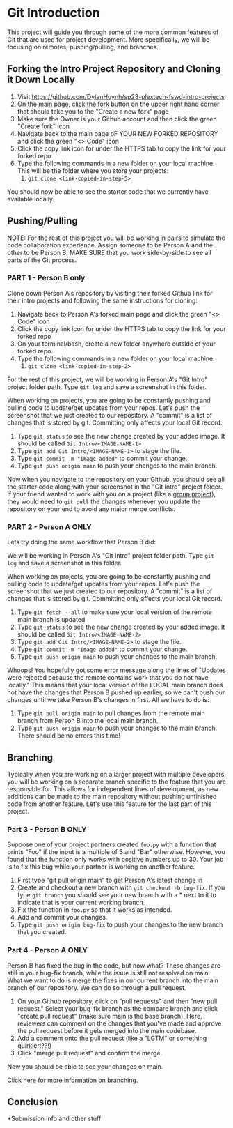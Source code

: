 # Git Introduction
This project will guide you through some of the more common features of Git that are used for project development. More specifically, we will be focusing on remotes, pushing/pulling, and branches.

## Forking the Intro Project Repository and Cloning it Down Locally

1. Visit https://github.com/DylanHuynh/sp23-plextech-fswd-intro-projects
2. On the main page, click the fork button on the upper right hand corner that should take you to the "Create a new fork" page
3. Make sure the Owner is your Github account and then click the green "Create fork" icon
4. Navigate back to the main page oF YOUR NEW FORKED REPOSITORY and click the green "<> Code" icon
5. Click the copy link icon for under the HTTPS tab to copy the link for your forked repo
6. Type the following commands in a new folder on your local machine. This will be the folder where you store your projects:
    1. `git clone <link-copied-in-step-5>`

You should now be able to see the starter code that we currently have available locally.

## Pushing/Pulling

NOTE: For the rest of this project you will be working in pairs to simulate the code collaboration experience. Assign someone to be Person A and the other to be Person B. MAKE SURE that you work side-by-side to see all parts of the Git process.

### PART 1 - Person B only

Clone down Person A's repository by visiting their forked Github link for their intro projects and following the same instructions for cloning:

1. Navigate back to Person A's forked main page and click the green "<> Code" icon
2. Click the copy link icon for under the HTTPS tab to copy the link for your forked repo
3. On your terminal/bash, create a new folder anywhere outside of your forked repo.
4. Type the following commands in a new folder on your local machine.
    1. `git clone <link-copied-in-step-2>`

 For the rest of this project, we will be working in Person A's "Git Intro" project folder path. Type `git log` and save a screenshot in this folder.

When working on projects, you are going to be constantly pushing and pulling code to update/get updates from your repos. Let's push the screenshot that we just created to our repository.
A "commit" is a list of changes that is stored by git. Committing only affects your local Git record.

1. Type `git status` to see the new change created by your added image. It should be called `Git Intro/<IMAGE-NAME-1>`
2. Type `git add Git Intro/<IMAGE-NAME-1>` to stage the file.
3. Type `git commit -m "image added"` to commit your change.
4. Type `git push origin main` to push your changes to the main branch.

Now when you navigate to the repository on your Github, you should see all the starter code along with your screenshot in the "Git Intro" project folder. If your friend wanted to work with you on a project (like a [group project](https://github.com/ivanm0/fa22-plextech-fswd-group-projects)), they would need to `git pull` the changes whenever you update the repository on your end to avoid any major merge conflicts.

### PART 2 - Person A ONLY

Lets try doing the same workflow that Person B did: 

We will be working in Person A's "Git Intro" project folder path. Type `git log` and save a screenshot in this folder.

When working on projects, you are going to be constantly pushing and pulling code to update/get updates from your repos. Let's push the screenshot that we just created to our repository.
A "commit" is a list of changes that is stored by git. Committing only affects your local Git record.

1. Type `git fetch --all` to make sure your local version of the remote main branch is updated
2. Type `git status` to see the new change created by your added image. It should be called `Git Intro/<IMAGE-NAME-2>`
3. Type `git add Git Intro/<IMAGE-NAME-2>` to stage the file.
4. Type `git commit -m "image added"` to commit your change.
5. Type `git push origin main` to push your changes to the main branch.

Whoops! You hopefully got some error message along the lines of "Updates were rejected because the remote contains work that you do not have locally." This means that your local version of the LOCAL main branch does not have the changes that Person B pushed up earlier, so we can't push our changes until we take Person B's changes in first. All we have to do is:

1. Type `git pull origin main` to pull changes from the remote main branch from Person B into the local main branch.
2. Type `git push origin main` to push your changes to the main branch. There should be no errors this time!

## Branching
Typically when you are working on a larger project with multiple developers, you will be working on a separate branch specific to the feature that you are responsible for. This allows for independent lines of development, as new additions can be made to the main repository without pushing unfinished code from another feature. Let's use this feature for the last part of this project.

### Part 3 - Person B ONLY

Suppose one of your project partners created `foo.py` with a function that prints "Foo" if the input is a multiple of 3 and "Bar" otherwise. However, you found that the function only works with positive numbers up to 30. Your job is to fix this bug while your partner is working on another feature.

1. First type "git pull origin main" to get Person A's latest change in
2. Create and checkout a new branch with `git checkout -b bug-fix`. If you type `git branch` you should see your new branch with a * next to it to indicate that is your current working branch.
3. Fix the function in `foo.py` so that it works as intended.
4. Add and commit your changes.
5. Type `git push origin bug-fix` to push your changes to the new branch that you created.

### Part 4 - Person A ONLY

Person B has fixed the bug in the code, but now what? These changes are still in your bug-fix branch, while the issue is still not resolved on main. What we want to do is merge the fixes in our current branch into the main branch of our repository. We can do so through a pull request.

1. On your Github repository, click on "pull requests" and then "new pull request." Select your bug-fix branch as the compare branch and click "create pull request" (make sure main is the base branch). Here, reviewers can comment on the changes that you've made and approve the pull request before it gets merged into the main codebase.
2. Add a comment onto the pull request (like a "LGTM" or something quirkier!??!)
3. Click "merge pull request" and confirm the merge.

Now you should be able to see your changes on main.

Click [here](https://www.atlassian.com/git/tutorials/using-branches) for more information on branching.

## Conclusion

*Submission info and other stuff
